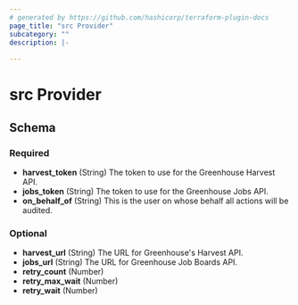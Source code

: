 ```yaml
---
# generated by https://github.com/hashicorp/terraform-plugin-docs
page_title: "src Provider"
subcategory: ""
description: |-
  
---
```


# src Provider





<!-- schema generated by tfplugindocs -->
## Schema

### Required

- **harvest_token** (String) The token to use for the Greenhouse Harvest API.
- **jobs_token** (String) The token to use for the Greenhouse Jobs API.
- **on_behalf_of** (String) This is the user on whose behalf all actions will be audited.

### Optional

- **harvest_url** (String) The URL for Greenhouse's Harvest API.
- **jobs_url** (String) The URL for Greenhouse Job Boards API.
- **retry_count** (Number)
- **retry_max_wait** (Number)
- **retry_wait** (Number)
